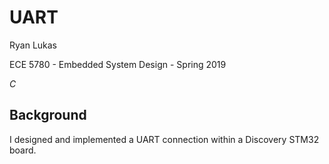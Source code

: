 UART
==============

Ryan Lukas

ECE 5780 - Embedded System Design - Spring 2019

*C*

Background
------------

I designed and implemented a UART connection within a Discovery STM32 board.
